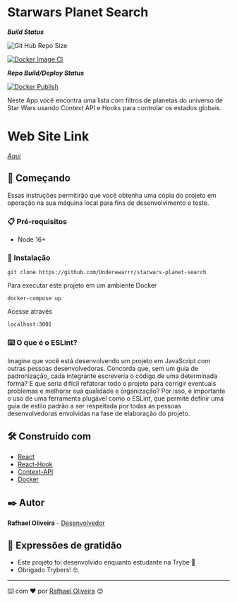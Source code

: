 # Starwars Planet Search
***Build Status***


![Git Hub Repo Size](https://img.shields.io/github/repo-size/underewarrr/starwars-planet-search)<br>

[![Docker Image CI](https://github.com/Underewarrr/starwars-planet-search/actions/workflows/docker-image.yml/badge.svg)](https://github.com/Underewarrr/starwars-planet-search/actions/workflows/docker-image.yml)

***Repo Build/Deploy Status***

[![Docker Publish](https://github.com/Underewarrr/starwars-planet-search/actions/workflows/docker-publish.yml/badge.svg)](https://github.com/Underewarrr/starwars-planet-search/actions/workflows/docker-publish.yml)

Neste App você encontra uma lista com filtros de planetas do universo de Star Wars usando Context API e Hooks para controlar os estados globais.
  
  # Web Site Link
  
[*Aqui*](https://starwars-planet-serach.000webhostapp.com/)

## 🚀 Começando
Essas instruções permitirão que você obtenha uma cópia do projeto em operação na sua máquina local para fins de desenvolvimento e teste.
### 📋 Pré-requisitos
- Node 16+

### 🔧 Instalação

```git clone https://github.com/Underewarrr/starwars-planet-search```

Para executar este projeto em um ambiente Docker
```
docker-compose up
```
Acesse através
```
localhost:3001
```
### ⌨️ O que é o ESLint?
Imagine que você está desenvolvendo um projeto em JavaScript com outras pessoas desenvolvedoras. Concorda que, sem um guia de padronização, cada integrante escreveria o código de uma determinada forma? E que seria difícil refatorar todo o projeto para corrigir eventuais problemas e melhorar sua qualidade e organização? Por isso, é importante o uso de uma ferramenta plugável como o ESLint, que permite definir uma guia de estilo padrão a ser respeitada por todas as pessoas desenvolvedoras envolvidas na fase de elaboração do projeto.

## 🛠️ Construído com
* [React](https://pt-br.reactjs.org/)  
* [React-Hook](https://pt-br.reactjs.org/docs/hooks-intro.html)
* [Context-API](https://pt-br.reactjs.org/docs/context.html)
* [Docker](https://www.docker.com/)

## ✒️ Autor
**Rafhael Oliveira** - [Desenvolvedor](https://github.com/underewarrr)
## 🎁 Expressões de gratidão
* Este projeto foi desenvolvido enquanto estudante na Trybe 📢
* Obrigado Trybers! 🤓.
---
⌨️ com ❤️ por [Rafhael Oliveira](https://www.linkedin.com/in/rafhael-oliveira/) 😊

